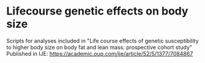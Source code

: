 # Lifecourse genetic effects on body size
Scripts for analyses included in "Life course effects of genetic susceptibility to higher body size on body fat and lean mass: prospective cohort study"
Published in IJE: https://academic.oup.com/ije/article/52/5/1377/7084867


